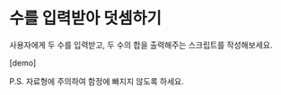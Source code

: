 
# 수를 입력받아 덧셈하기

사용자에게 두 수를 입력받고, 두 수의 합을 출력해주는 스크립트를 작성해보세요.

[demo]

P.S. 자료형에 주의하여 함정에 빠지지 않도록 하세요.
